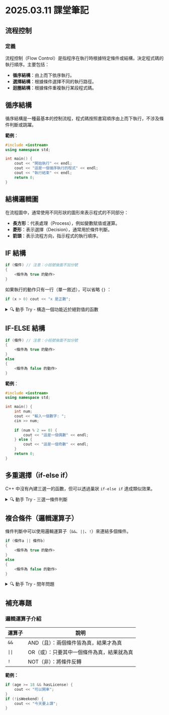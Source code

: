 # 2025.03.11 課堂筆記
## 流程控制

### 定義
流程控制（Flow Control）是指程序在執行時根據特定條件或結構，決定程式碼的執行順序。主要包括：
- **循序結構**：由上而下依序執行。
- **選擇結構**：根據條件選擇不同的執行路徑。
- **迴圈結構**：根據條件重複執行某段程式碼。

## 循序結構
循序結構是一種最基本的控制流程，程式碼按照書寫順序由上而下執行，不涉及條件判斷或跳躍。

**範例**：
```cpp
#include <iostream>
using namespace std;

int main() {
    cout << "開始執行" << endl;
    cout << "這是一個循序執行的程式" << endl;
    cout << "執行結束" << endl;
    return 0;
}
```

## 結構邏輯圖
在流程圖中，通常使用不同形狀的圖形來表示程式的不同部分：
- **長方形**：代表處理（Process），例如變數賦值或運算。
- **菱形**：表示選擇（Decision），通常用於條件判斷。
- **箭頭**：表示流程方向，指示程式的執行順序。

## IF 結構
```cpp
if (條件) // 注意：小括號後面不加分號
{
    <條件為 true 的動作>
}
```

  如果執行的動作只有一行（單一敘述），可以省略 `{}` ：
  ```cpp
  if (x > 0) cout << "x 是正數";
  ```

<details>
<summary>🔍 動手 Try - 構造一個功能近於絕對值的函數</summary>

```cpp
int absolute(int x) {
    if (x < 0) return -x;
    return x;
}
```
</details>

## IF-ELSE 結構
```cpp
if (條件) // 注意：小括號後面不加分號
{
    <條件為 true 的動作>
}
else
{
    <條件為 false 的動作>
}
```

**範例**：
```cpp
#include <iostream>
using namespace std;

int main() {
    int num;
    cout << "輸入一個數字: ";
    cin >> num;
    
    if (num % 2 == 0) {
        cout << "這是一個偶數" << endl;
    } else {
        cout << "這是一個奇數" << endl;
    }
    return 0;
}
```

## 多重選擇（if-else if）
C++ 中沒有內建三選一的函數，但可以透過巢狀 `if-else if` 達成類似效果。

<details>
<summary>🔍 動手 Try - 三選一條件判斷</summary>

```cpp
#include <iostream>
using namespace std;

void classifyNumber(int num) {
    if (num > 0) {
        cout << "這是一個正數" << endl;
    } else if (num < 0) {
        cout << "這是一個負數" << endl;
    } else {
        cout << "這是零" << endl;
    }
}

int main() {
    int n;
    cout << "請輸入一個數字: ";
    cin >> n;
    classifyNumber(n);
    return 0;
}
```
</details>

## 複合條件（邏輯運算子）
條件判斷中可以使用邏輯運算子（`&&`、`||`、`!`）來連結多個條件。

```cpp
if (條件a || 條件b)
{
    <條件為 true 的動作>
}
else
{
    <條件為 false 的動作>
}
```

<details>
<summary>🔍 動手 Try - 閏年問題</summary>

```cpp
#include <iostream>
using namespace std;

bool isLeapYear(int year) {
    if ((year % 4 == 0 && year % 100 != 0) || (year % 400 == 0)) {
        return true;
    }
    return false;
}

int main() {
    int year;
    cout << "請輸入年份: ";
    cin >> year;
    if (isLeapYear(year)) {
        cout << year << " 是閏年" << endl;
    } else {
        cout << year << " 不是閏年" << endl;
    }
    return 0;
}
```
</details>



## **補充專題**
### 邏輯運算子介紹
| 運算子 | 說明 |
|--------|------|
| `&&`   | AND（且）：兩個條件皆為真，結果才為真 |
| `\|\|`   | OR（或）：只要其中一個條件為真，結果就為真 |
| `!`    | NOT（非）：將條件反轉 |

**範例：**
```cpp
if (age >= 18 && hasLicense) {
    cout << "可以開車";
}
if (!isWeekend) {
    cout << "今天要上課";
}
```
